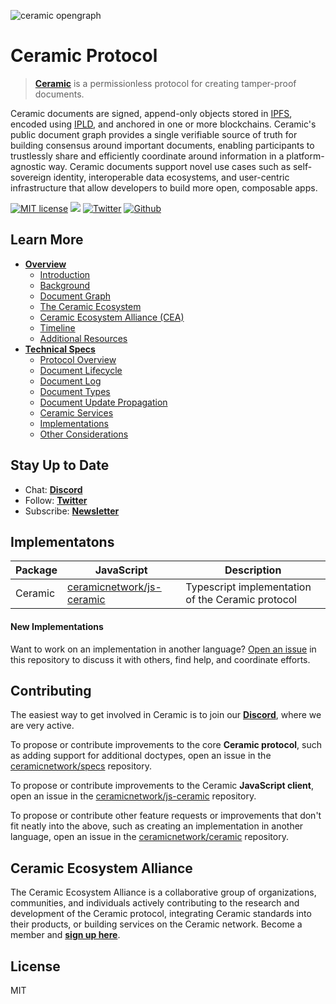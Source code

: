 ![ceramic opengraph](https://uploads-ssl.webflow.com/5e4b58d7f08158ece0209bbd/5e62a54c0e45bd7b2ef53d25_OpenGraphCeramic.png)

# Ceramic Protocol
> [**Ceramic**](http://ceramic.network) is a permissionless protocol for creating tamper-proof documents. 

Ceramic documents are signed, append-only objects stored in [IPFS](https://github.com/ipfs/ipfs), encoded using [IPLD](https://github.com/ipld/ipld), and anchored in one or more blockchains. Ceramic's public document graph provides a single verifiable source of truth for building consensus around important documents, enabling participants to trustlessly share and efficiently coordinate around information in a platform-agnostic way. Ceramic documents support novel use cases such as self-sovereign identity, interoperable data ecosystems, and user-centric infrastructure that allow developers to build more open, composable apps.

[![MIT license](https://img.shields.io/badge/License-MIT-blue.svg)](https://lbesson.mit-license.org/)
[![](https://img.shields.io/badge/Chat%20on-Discord-orange.svg?style=flat)](https://discord.gg/6VRZpGP)
[![Twitter](https://img.shields.io/twitter/follow/ceramicnetwork?label=Follow&style=social)](https://twitter.com/ceramicnetwork) 
[![Github](https://img.shields.io/github/stars/ceramicnetwork/ceramic?style=social)](https://github.com/ceramicnetwork/ceramic)


## Learn More
- [**Overview**](https://github.com/ceramicnetwork/ceramic/blob/master/OVERVIEW.md)
  - [Introduction](https://github.com/ceramicnetwork/ceramic/blob/master/OVERVIEW.md#introduction)
  - [Background](https://github.com/ceramicnetwork/ceramic/blob/master/OVERVIEW.md#background)
  - [Document Graph](https://github.com/ceramicnetwork/ceramic/blob/master/OVERVIEW.md#a-scalable-decentralized-document-graph)
  - [The Ceramic Ecosystem](https://github.com/ceramicnetwork/ceramic/blob/master/OVERVIEW.md#the-ceramic-ecosystem)
  - [Ceramic Ecosystem Alliance (CEA)](https://github.com/ceramicnetwork/ceramic/blob/master/OVERVIEW.md#join-the-ceramic-ecosystem-alliance)
  - [Timeline](https://github.com/ceramicnetwork/ceramic/blob/master/OVERVIEW.md#timeline)
  - [Additional Resources](https://github.com/ceramicnetwork/ceramic/blob/master/OVERVIEW.md#additioinal-resources)
- [**Technical Specs**](http://github.com/ceramicnetwork/specs)
  - [Protocol Overview](https://github.com/ceramicnetwork/specs/)
  - [Document Lifecycle](https://github.com/ceramicnetwork/specs/)
  - [Document Log](https://github.com/ceramicnetwork/specs/)
  - [Document Types](https://github.com/ceramicnetwork/specs/)
  - [Document Update Propagation](https://github.com/ceramicnetwork/specs/)
  - [Ceramic Services](https://github.com/ceramicnetwork/specs/)
  - [Implementations](https://github.com/ceramicnetwork/specs/)
  - [Other Considerations](https://github.com/ceramicnetwork/specs/)


## Stay Up to Date
- Chat: [**Discord**](https://discord.gg/6VRZpGP)
- Follow: [**Twitter**](http://twitter.com/ceramicnetwork)
- Subscribe: [**Newsletter**](http://ceramic.network)


## Implementatons
| Package | JavaScript | Description |
| ------- | ---------- | ----------- |
| Ceramic | [ceramicnetwork/js-ceramic](https://github.com/ceramicnetwork/js-ceramic) | Typescript implementation of the Ceramic protocol


#### New Implementations
Want to work on an implementation in another language? [Open an issue](https://github.com/ceramicnetwork/ceramic/issues) in this repository to discuss it with others, find help, and coordinate efforts.


## Contributing
The easiest way to get involved in Ceramic is to join our [**Discord**](https://discord.gg/6VRZpGP), where we are very active.

To propose or contribute improvements to the core **Ceramic protocol**, such as adding support for additional doctypes, open an issue in the [ceramicnetwork/specs](http://github.com/ceramicnetwork/specs/issues) repository.

To propose or contribute improvements to the Ceramic **JavaScript client**, open an issue in the [ceramicnetwork/js-ceramic](http://github.com/ceramicnetwork/js-ceramic/issues) repository.

To propose or contribute other feature requests or improvements that don't fit neatly into the above, such as creating an implementation in another language, open an issue in the [ceramicnetwork/ceramic](http://github.com/ceramicnetwork/ceramic/issues) repository.


## Ceramic Ecosystem Alliance
The Ceramic Ecosystem Alliance is a collaborative group of organizations, communities, and individuals actively contributing to the research and development of the Ceramic protocol, integrating Ceramic standards into their products, or building services on the Ceramic network. Become a member and [**sign up here**](https://danny765911.typeform.com/to/AAFtVN).


## License
MIT
